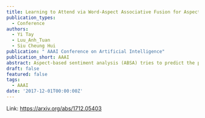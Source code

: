 ```yaml
---
title: Learning to Attend via Word-Aspect Associative Fusion for Aspect-based Sentiment Analysis
publication_types:
  - Conference
authors:
  - Yi Tay
  - Luu_Anh_Tuan
  - Siu Cheung Hui
publication: " AAAI Conference on Artificial Intelligence"
publication_short: AAAI
abstract: Aspect-based sentiment analysis (ABSA) tries to predict the polarity of a given document with respect to a given aspect entity. While neural network architectures have been successful in predicting the overall polarity of sentences, aspect-specific sentiment analysis still remains as an open problem. In this paper, we propose a novel method for integrating aspect information into the neural model. More specifically, we incorporate aspect information into the neural model by modeling word-aspect relationships. Our novel model, \textit{Aspect Fusion LSTM} (AF-LSTM) learns to attend based on associative relationships between sentence words and aspect which allows our model to adaptively focus on the correct words given an aspect term. This ameliorates the flaws of other state-of-the-art models that utilize naive concatenations to model word-aspect similarity. Instead, our model adopts circular convolution and circular correlation to model the similarity between aspect and words and elegantly incorporates this within a differentiable neural attention framework. Finally, our model is end-to-end differentiable and highly related to convolution-correlation (holographic like) memories. Our proposed neural model achieves state-of-the-art performance on benchmark datasets, outperforming ATAE-LSTM by 4%−5% on average across multiple datasets.
draft: false
featured: false
tags:
  - AAAI
date: '2017-12-01T00:00:00Z'
---
```

Link: https://arxiv.org/abs/1712.05403